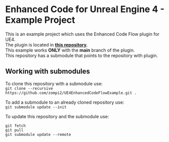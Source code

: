 # Enhanced Code for Unreal Engine 4 - Example Project

This is an example project which uses the Enhanced Code Flow plugin for UE4.  
The plugin is located in **[this repository](https://github.com/zompi2/UE4EnhancedCodeFlow)**.  
This example works **ONLY** with the **main** branch of the plugin.  
This repository has a submodule that points to the repository with plugin.  

## Working with submodules

To clone this repository with a submodule use:  
`git clone --recursive https://github.com/zompi2/UE4EnhancedCodeFlowExample.git .`

To add a submodule to an already cloned repository use:  
`git submodule update --init`

To update this repository and the submodule use:
```
git fetch
git pull
git submodule update --remote
```
